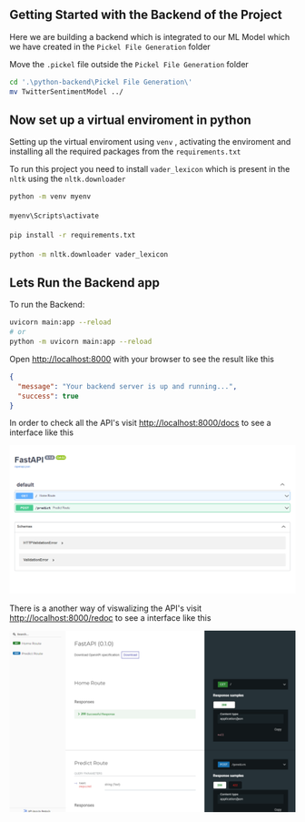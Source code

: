 ## Getting Started with the Backend of the Project

Here we are building a backend which is integrated to our ML Model which we have created in the `Pickel File Generation` folder

Move the `.pickel` file outside the `Pickel File Generation` folder 

```bash
cd '.\python-backend\Pickel File Generation\'
mv TwitterSentimentModel ../
```

## Now set up a virtual enviroment in python
Setting up the virtual enviroment using `venv` , activating the enviroment and installing all the required packages from the `requirements.txt` 

To run this project you need to install `vader_lexicon` which is present in the `nltk` using the `nltk.downloader`

```bash
python -m venv myenv

myenv\Scripts\activate

pip install -r requirements.txt

python -m nltk.downloader vader_lexicon
```

## Lets Run the Backend app
To run the Backend:
```bash
uvicorn main:app --reload
# or
python -m uvicorn main:app --reload
```
Open [http://localhost:8000](http://localhost:8000) with your browser to see the result like this 
```json
{
  "message": "Your backend server is up and running...",
  "success": true
}
```

In order to check all the API's visit [http://localhost:8000/docs](http://localhost:8000/docs) to see a interface like this 

![Swagger Docs](./images/Swagger.png)

There is a another way of viswalizing the API's visit [http://localhost:8000/redoc](http://localhost:8000/redoc) to see a interface like this 

![Re Docs](./images/Redoc.png)